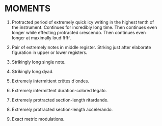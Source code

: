 MOMENTS
=======

1.  Protracted period of extremely quick icy writing in the highest tenth of
    the instrument. Continues for incredibly long time. Then continues even
    longer while effecting protracted crescendo. Then continues even longer at
    maximally loud fffff.

2.  Pair of extremely notes in middle register. Strking just after elaborate
    figuration in upper or lower registers.

3.  Strikingly long single note.

4.  Strikingly long dyad.

5.  Extremely intermittent crêtes d'ondes.

6.  Extremely intermittent duration-colored legato.

7.  Extremely protracted section-length ritardando.

8.  Extremely protracted section-length accelerando.

9.  Exact metric modulations.
